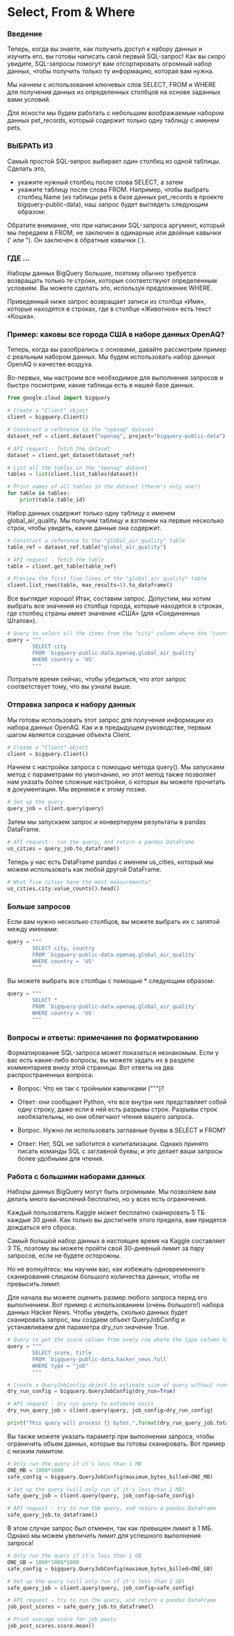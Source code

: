 # Select, From & Where
### Введение
Теперь, когда вы знаете, как получить доступ к набору данных и изучить его, вы готовы написать свой первый 
SQL-запрос! Как вы скоро увидите, SQL-запросы помогут вам отсортировать огромный набор данных, чтобы получить только 
ту информацию, которая вам нужна.

Мы начнем с использования ключевых слов SELECT, FROM и WHERE для получения данных из определенных столбцов на основе 
заданных вами условий.

Для ясности мы будем работать с небольшим воображаемым набором данных pet_records, который содержит только одну 
таблицу с именем pets. 



### ВЫБРАТЬ ИЗ
Самый простой SQL-запрос выбирает один столбец из одной таблицы. Сделать это,

- укажите нужный столбец после слова SELECT, а затем
- укажите таблицу после слова FROM.
Например, чтобы выбрать столбец Name (из таблицы pets в базе данных pet_records в проекте bigquery-public-data), наш 
  запрос будет выглядеть следующим образом: 

Обратите внимание, что при написании SQL-запроса аргумент, который мы передаем в FROM, не заключен в одинарные или 
двойные кавычки (' или "). Он заключен в обратные кавычки (`). 

### ГДЕ ...
Наборы данных BigQuery большие, поэтому обычно требуется возвращать только те строки, которые соответствуют 
определенным условиям. Вы можете сделать это, используя предложение WHERE. 

Приведенный ниже запрос возвращает записи из столбца «Имя», которые находятся в строках, где в столбце «Животное» 
есть текст «Кошка». 



### Пример: каковы все города США в наборе данных OpenAQ?
Теперь, когда вы разобрались с основами, давайте рассмотрим пример с реальным набором данных. Мы будем использовать 
набор данных OpenAQ о качестве воздуха. 

Во-первых, мы настроим все необходимое для выполнения запросов и быстро посмотрим, какие таблицы есть в нашей базе 
данных. 
```python
from google.cloud import bigquery

# Create a "Client" object
client = bigquery.Client()

# Construct a reference to the "openaq" dataset
dataset_ref = client.dataset("openaq", project="bigquery-public-data")

# API request - fetch the dataset
dataset = client.get_dataset(dataset_ref)

# List all the tables in the "openaq" dataset
tables = list(client.list_tables(dataset))

# Print names of all tables in the dataset (there's only one!)
for table in tables:  
    print(table.table_id)
```
Набор данных содержит только одну таблицу с именем global_air_quality. Мы получим таблицу и взглянем на первые 
несколько строк, чтобы увидеть, какие данные она содержит. 
```python
# Construct a reference to the "global_air_quality" table
table_ref = dataset_ref.table("global_air_quality")

# API request - fetch the table
table = client.get_table(table_ref)

# Preview the first five lines of the "global_air_quality" table
client.list_rows(table, max_results=5).to_dataframe()
```
Все выглядит хорошо! Итак, составим запрос. Допустим, мы хотим выбрать все значения из столбца города, которые 
находятся в строках, где столбец страны имеет значение «США» (для «Соединенных Штатов»). 
```python
# Query to select all the items from the "city" column where the "country" column is 'US'
query = """
        SELECT city
        FROM `bigquery-public-data.openaq.global_air_quality`
        WHERE country = 'US'
        """
```
Потратьте время сейчас, чтобы убедиться, что этот запрос соответствует тому, что вы узнали выше.

### Отправка запроса к набору данных
Мы готовы использовать этот запрос для получения информации из набора данных OpenAQ. Как и в предыдущем руководстве, 
первым шагом является создание объекта Client. 
```python
# Create a "Client" object
client = bigquery.Client()
```
Начнем с настройки запроса с помощью метода query(). Мы запускаем метод с параметрами по умолчанию, но этот метод 
также позволяет нам указать более сложные настройки, о которых вы можете прочитать в документации. Мы вернемся к 
этому позже.  

```python
# Set up the query
query_job = client.query(query)
```
Затем мы запускаем запрос и конвертируем результаты в pandas DataFrame.
```python
# API request - run the query, and return a pandas DataFrame
us_cities = query_job.to_dataframe()
```
Теперь у нас есть DataFrame pandas с именем us_cities, который мы можем использовать как любой другой DataFrame.

```python
# What five cities have the most measurements?
us_cities.city.value_counts().head()
```
### Больше запросов
Если вам нужно несколько столбцов, вы можете выбрать их с запятой между именами:
```python
query = """
        SELECT city, country
        FROM `bigquery-public-data.openaq.global_air_quality`
        WHERE country = 'US'
        """
```
Вы можете выбрать все столбцы с помощью * следующим образом:
```python
query = """
        SELECT *
        FROM `bigquery-public-data.openaq.global_air_quality`
        WHERE country = 'US'
        """
```
### Вопросы и ответы: примечания по форматированию
Форматирование SQL-запроса может показаться незнакомым. Если у вас есть какие-либо вопросы, вы можете задать их в 
разделе комментариев внизу этой страницы. Вот ответы на два распространенных вопроса: 

- Вопрос: Что не так с тройными кавычками (""")?
- Ответ: они сообщают Python, что все внутри них представляет собой одну строку, даже если в ней есть разрывы строк. 
  Разрывы строк необязательны, но они облегчают чтение вашего запроса.

- Вопрос. Нужно ли использовать заглавные буквы в SELECT и FROM?
- Ответ: Нет, SQL не заботится о капитализации. Однако принято писать команды SQL с заглавной буквы, и это делает 
  ваши запросы более удобными для чтения.

### Работа с большими наборами данных
Наборы данных BigQuery могут быть огромными. Мы позволяем вам делать много вычислений бесплатно, но у всех есть 
ограничения. 

Каждый пользователь Kaggle может бесплатно сканировать 5 ТБ каждые 30 дней. Как только вы достигнете этого предела, 
вам придется дождаться его сброса. 

Самый большой набор данных в настоящее время на Kaggle составляет 3 ТБ, поэтому вы можете пройти свой 30-дневный 
лимит за пару запросов, если не будете осторожны. 

Но не волнуйтесь: мы научим вас, как избежать одновременного сканирования слишком большого количества данных, чтобы 
не превысить лимит. 

Для начала вы можете оценить размер любого запроса перед его выполнением. Вот пример с использованием (очень 
большого!) набора данных Hacker News. Чтобы увидеть, сколько данных будет сканировать запрос, мы создаем объект 
QueryJobConfig и устанавливаем для параметра dry_run значение True.  

```python
# Query to get the score column from every row where the type column has value "job"
query = """
        SELECT score, title
        FROM `bigquery-public-data.hacker_news.full`
        WHERE type = "job" 
        """

# Create a QueryJobConfig object to estimate size of query without running it
dry_run_config = bigquery.QueryJobConfig(dry_run=True)

# API request - dry run query to estimate costs
dry_run_query_job = client.query(query, job_config=dry_run_config)

print("This query will process {} bytes.".format(dry_run_query_job.total_bytes_processed))
```
Вы также можете указать параметр при выполнении запроса, чтобы ограничить объем данных, которые вы готовы 
сканировать. Вот пример с низким лимитом. 
```python
# Only run the query if it's less than 1 MB
ONE_MB = 1000*1000
safe_config = bigquery.QueryJobConfig(maximum_bytes_billed=ONE_MB)

# Set up the query (will only run if it's less than 1 MB)
safe_query_job = client.query(query, job_config=safe_config)

# API request - try to run the query, and return a pandas DataFrame
safe_query_job.to_dataframe()
```
В этом случае запрос был отменен, так как превышен лимит в 1 МБ. Однако мы можем увеличить лимит для успешного 
выполнения запроса! 
```python
# Only run the query if it's less than 1 GB
ONE_GB = 1000*1000*1000
safe_config = bigquery.QueryJobConfig(maximum_bytes_billed=ONE_GB)

# Set up the query (will only run if it's less than 1 GB)
safe_query_job = client.query(query, job_config=safe_config)

# API request - try to run the query, and return a pandas DataFrame
job_post_scores = safe_query_job.to_dataframe()

# Print average score for job posts
job_post_scores.score.mean()
```







